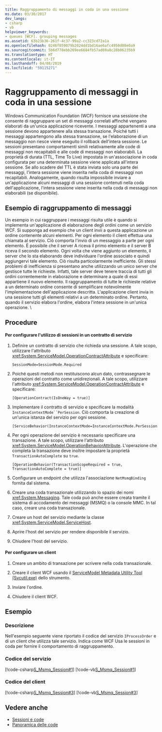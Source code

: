 ```yaml
---
title: Raggruppamento di messaggi in coda in una sessione
ms.date: 03/30/2017
dev_langs:
- csharp
- vb
helpviewer_keywords:
- queues [WCF]. grouping messages
ms.assetid: 63b23b36-261f-4c37-99a2-cc323cd72a1a
ms.openlocfilehash: 0246f059079b2024dd1bd16ae6afc4950d08e0a9
ms.sourcegitcommit: 5b6d778ebb269ee6684fb57ad69a8c28b06235b9
ms.translationtype: HT
ms.contentlocale: it-IT
ms.lasthandoff: 04/08/2019
ms.locfileid: "59115271"
---
```

# <a name="grouping-queued-messages-in-a-session"></a>Raggruppamento di messaggi in coda in una sessione
Windows Communication Foundation (WCF) fornisce una sessione che consente di raggruppare un set di messaggi correlati affinché vengano elaborati da un'unica applicazione ricevente. I messaggi appartenenti a una sessione devono appartenere alla stessa transazione. Poiché tutti i messaggi appartengono alla stessa transazione, se l'elaborazione di un messaggio non riesce viene eseguito il rollback dell'intera sessione. Le sessioni presentano comportamenti simili relativamente alle code di messaggi non recapitabili e alle code di messaggi non elaborabili. La proprietà di durata (TTL, Time To Live) impostata in un'associazione in coda configurata per una determinata sessione viene applicata all'intera sessione. Se allo scadere del TTL è stata inviata solo una parte dei messaggi, l'intera sessione viene inserita nella coda di messaggi non recapitabili. Analogamente, quando risulta impossibile inviare a un'applicazione alcuni messaggi di una sessione contenuti nella coda dell'applicazione, l'intera sessione viene inserita nella coda di messaggi non elaborabili (se disponibile).  
  
## <a name="message-grouping-example"></a>Esempio di raggruppamento di messaggi  
 Un esempio in cui raggruppare i messaggi risulta utile è quando si implementa un'applicazione di elaborazione degli ordini come un servizio WCF. Si supponga ad esempio che un client invii a questa applicazione un ordine contenente alcuni elementi. Per ogni elemento il client effettua una chiamata al servizio. Ciò comporta l'invio di un messaggio a parte per ogni elemento. È possibile che il server A riceva il primo elemento e il server B riceva il secondo elemento. Ogni volta che viene aggiunto un elemento, il server che lo sta elaborando deve individuare l'ordine associato e quindi aggiungervi tale elemento. Ciò risulta particolarmente inefficiente. Gli stessi problemi di inefficienza si presentano anche utilizzando un unico server che gestisce tutte le richieste. Infatti, tale server deve tenere traccia di tutti gli ordini correntemente in elaborazione e determinare a quale di essi appartiene il nuovo elemento. Il raggruppamento di tutte le richieste relative a un determinato ordine consente di semplificare notevolmente l'implementazione dell'applicazione descritta. L'applicazione client invia in una sessione tutti gli elementi relativi a un determinato ordine. Pertanto, quando il servizio elabora l'ordine, elabora l'intera sessione in un'unica operazione. \  
  
## <a name="procedures"></a>Procedure  
  
#### <a name="to-set-up-a-service-contract-to-use-sessions"></a>Per configurare l'utilizzo di sessioni in un contratto di servizio  
  
1.  Definire un contratto di servizio che richieda una sessione. A tale scopo, utilizzare l'attributo <xref:System.ServiceModel.OperationContractAttribute> e specificare:  
  
    ```  
    SessionMode=SessionMode.Required  
    ```  
  
2.  Poiché questi metodi non restituiscono alcun dato, contrassegnare le operazioni del contratto come unidirezionali. A tale scopo, utilizzare l'attributo <xref:System.ServiceModel.OperationContractAttribute> e specificare:  
  
    ```  
    [OperationContract(IsOneWay = true)]  
    ```  
  
3.  Implementare il contratto di servizio e specificare la modalità `InstanceContextMode``PerSession`. Ciò comporta la creazione di un'unica istanza del servizio per ogni sessione.  
  
    ```  
    [ServiceBehavior(InstanceContextMode=InstanceContextMode.PerSession)]  
    ```  
  
4.  Per ogni operazione del servizio è necessario specificare una transazione. A tale scopo, utilizzare l'attributo <xref:System.ServiceModel.OperationBehaviorAttribute>. L'operazione che completa la transazione deve inoltre impostare la proprietà `TransactionAutoComplete` su `true`.  
  
    ```  
    [OperationBehavior(TransactionScopeRequired = true, TransactionAutoComplete = true)]   
    ```  
  
5.  Configurare un endpoint che utilizza l'associazione `NetMsmqBinding` fornita dal sistema.  
  
6.  Creare una coda transazionale utilizzando lo spazio dei nomi <xref:System.Messaging>. Tale coda può anche essere creata tramite il sistema di accodamento dei messaggi (MSMQ) o la console MMC. In tal caso, creare una coda transazionale.  
  
7.  Creare un host del servizio mediante la classe <xref:System.ServiceModel.ServiceHost>.  
  
8.  Aprire l'host del servizio per rendere disponibile il servizio.  
  
9. Chiudere l'host del servizio.  
  
#### <a name="to-set-up-a-client"></a>Per configurare un client  
  
1.  Creare un ambito di transazione per scrivere nella coda transazionale.  
  
2.  Creare il client WCF usando il [ServiceModel Metadata Utility Tool (Svcutil.exe)](../../../../docs/framework/wcf/servicemodel-metadata-utility-tool-svcutil-exe.md) dello strumento.  
  
3.  Inviare l'ordine.  
  
4.  Chiudere il client WCF.  
  
## <a name="example"></a>Esempio  
  
### <a name="description"></a>Descrizione  
 Nell'esempio seguente viene riportato il codice del servizio `IProcessOrder` e di un client che utilizza tale servizio. Indica come WCF Usa le sessioni in coda per fornire il comportamento di raggruppamento.  
  
### <a name="code-for-the-service"></a>Codice del servizio  
 [!code-csharp[S_Msmq_Session#1](../../../../samples/snippets/csharp/VS_Snippets_CFX/s_msmq_session/cs/service.cs#1)]
 [!code-vb[S_Msmq_Session#1](../../../../samples/snippets/visualbasic/VS_Snippets_CFX/s_msmq_session/vb/service.vb#1)]  

### <a name="code-for-the-client"></a>Codice del client  
 [!code-csharp[S_Msmq_Session#3](../../../../samples/snippets/csharp/VS_Snippets_CFX/s_msmq_session/cs/client.cs#3)]
 [!code-vb[S_Msmq_Session#3](../../../../samples/snippets/visualbasic/VS_Snippets_CFX/s_msmq_session/vb/client.vb#3)]  

## <a name="see-also"></a>Vedere anche

- [Sessioni e code](../../../../docs/framework/wcf/samples/sessions-and-queues.md)
- [Panoramica delle code](../../../../docs/framework/wcf/feature-details/queues-overview.md)

